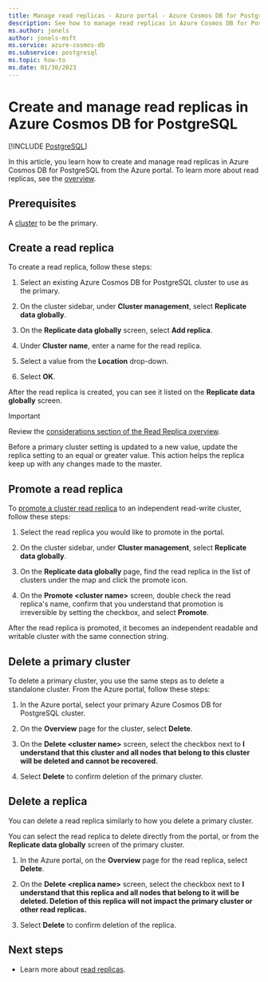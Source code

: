 ```yaml
---
title: Manage read replicas - Azure portal - Azure Cosmos DB for PostgreSQL
description: See how to manage read replicas in Azure Cosmos DB for PostgreSQL from the Azure portal.
ms.author: jonels
author: jonels-msft
ms.service: azure-cosmos-db
ms.subservice: postgresql
ms.topic: how-to
ms.date: 01/30/2023
---
```


# Create and manage read replicas in Azure Cosmos DB for PostgreSQL

[!INCLUDE [PostgreSQL](../includes/appliesto-postgresql.md)]

In this article, you learn how to create and manage read replicas in Azure
Cosmos DB for PostgreSQL from the Azure portal. To learn more about read
replicas, see the [overview](concepts-read-replicas.md).

## Prerequisites

A [cluster](quickstart-create-portal.md) to
be the primary.

## Create a read replica

To create a read replica, follow these steps:

1. Select an existing Azure Cosmos DB for PostgreSQL cluster to use as the
   primary. 

2. On the cluster sidebar, under **Cluster management**, select
   **Replicate data globally**.

3. On the **Replicate data globally** screen, select **Add replica**.

4. Under **Cluster name**, enter a name for the read replica.

5. Select a value from the **Location** drop-down.

6. Select **OK**.

After the read replica is created, you can see it listed on the **Replicate data globally** screen.

> [!IMPORTANT]
>
> Review the [considerations section of the Read Replica
> overview](concepts-read-replicas.md#considerations).
>
> Before a primary cluster setting is updated to a new value, update the
> replica setting to an equal or greater value. This action helps the replica
> keep up with any changes made to the master.

## Promote a read replica

To [promote a cluster read replica](./concepts-read-replicas.md#replica-promotion-to-independent-cluster) to an independent read-write cluster, follow these steps:

1. Select the read replica you would like to promote in the portal. 

2. On the cluster sidebar, under **Cluster management**, select
   **Replicate data globally**.

3. On the **Replicate data globally** page, find the read replica in the list of clusters under the map and click the promote icon. 

4. On the **Promote \<cluster name>** screen, double check the read replica's name, confirm that you understand that promotion is irreversible by setting the checkbox, and select **Promote**.

After the read replica is promoted, it becomes an independent readable and writable cluster with the same connection string. 

## Delete a primary cluster

To delete a primary cluster, you use the same steps as to delete a
standalone cluster. From the Azure portal, follow these
steps:

1. In the Azure portal, select your primary Azure Cosmos DB for PostgreSQL
   cluster.

1. On the **Overview** page for the cluster, select **Delete**.
 
1. On the **Delete \<cluster name>** screen, select the checkbox next to **I understand that this cluster and all nodes that belong to this cluster will be deleted and cannot be recovered.**

1. Select **Delete** to confirm deletion of the primary cluster.

## Delete a replica

You can delete a read replica similarly to how you delete a primary cluster.

You can select the read replica to delete directly from the portal, or from the **Replicate data globally** screen of the primary cluster.

1. In the Azure portal, on the **Overview** page for the read replica, select **Delete**.

1. On the **Delete \<replica name>** screen, select the checkbox next to **I understand that this replica and all nodes that belong to it will be deleted. Deletion of this replica will not impact the primary cluster or other read replicas.**

1. Select **Delete** to confirm deletion of the replica.

## Next steps

* Learn more about [read replicas](concepts-read-replicas.md).
